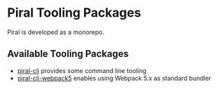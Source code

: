 # Piral Tooling Packages

Piral is developed as a monorepo.

## Available Tooling Packages

- [piral-cli](./piral-cli/README.md) provides some command line tooling
- [piral-cli-webpack5](./piral-cli-webpack5/README.md) enables using Webpack 5.x as standard bundler
